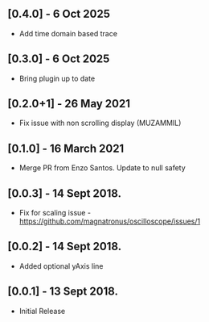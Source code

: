 ## [0.4.0] - 6 Oct 2025

* Add time domain based trace

## [0.3.0] - 6 Oct 2025

* Bring plugin up to date

## [0.2.0+1] - 26 May 2021

* Fix issue with non scrolling display (MUZAMMIL)

## [0.1.0] - 16 March 2021

* Merge PR from Enzo Santos. Update to null safety

## [0.0.3] - 14 Sept 2018.

* Fix for scaling issue - https://github.com/magnatronus/oscilloscope/issues/1

## [0.0.2] - 14 Sept 2018.

* Added optional yAxis line

## [0.0.1] - 13 Sept 2018.

* Initial Release
